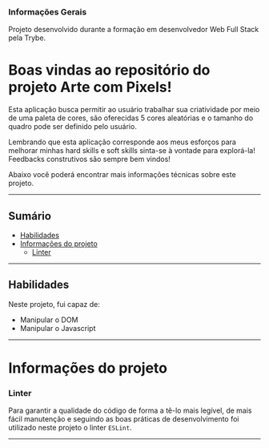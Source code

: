 ### Informações Gerais

Projeto desenvolvido durante a formação em desenvolvedor Web Full Stack pela Trybe.

# Boas vindas ao repositório do projeto Arte com Pixels!

Esta aplicação busca permitir ao usuário trabalhar sua criatividade por meio de uma paleta de cores, são oferecidas 5 cores aleatórias e o tamanho do quadro pode ser definido pelo usuário.

Lembrando que esta aplicação corresponde aos meus esforços para melhorar minhas hard skills e soft skills sinta-se à vontade para explorá-la! Feedbacks construtivos são sempre bem vindos!

Abaixo você poderá encontrar mais informações técnicas sobre este projeto.

---

## Sumário

- [Habilidades](#habilidades)
- [Informações do projeto](#informações-do-projeto)
  - [Linter](#linter)

---

## Habilidades

Neste projeto, fui capaz de:

* Manipular o DOM
* Manipular o Javascript

---

# Informações do projeto

### Linter

Para garantir a qualidade do código de forma a tê-lo mais legível, de mais fácil manutenção e seguindo as boas práticas de desenvolvimento foi utilizado neste projeto o linter `ESLint`.

---
